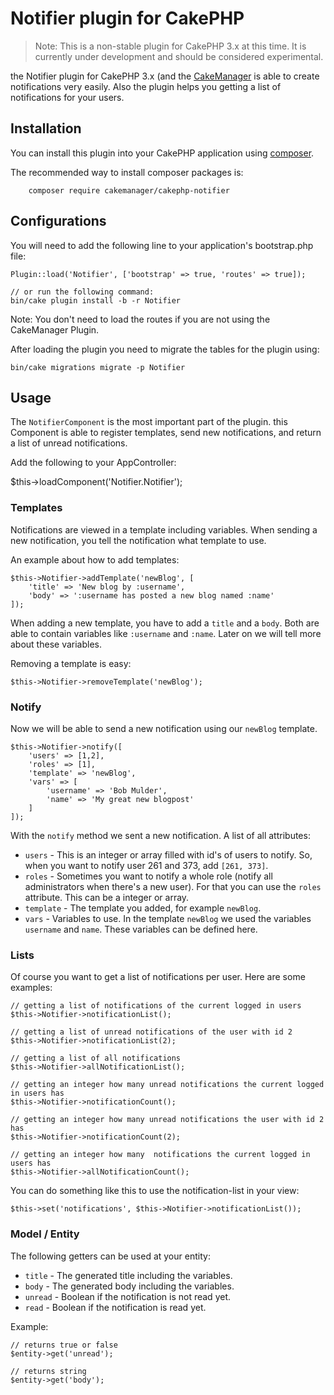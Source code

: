# Notifier plugin for CakePHP

> Note: This is a non-stable plugin for CakePHP 3.x at this time. It is currently under development and should be considered experimental.

the Notifier plugin for CakePHP 3.x (and the [CakeManager](https://github.com/cakemanager/cakephp-cakemanager) is able
to create notifications very easily. Also the plugin helps you getting a list of notifications for your users.

## Installation

You can install this plugin into your CakePHP application using [composer](http://getcomposer.org).

The recommended way to install composer packages is:

```
    composer require cakemanager/cakephp-notifier
```

## Configurations

You will need to add the following line to your application's bootstrap.php file:

    Plugin::load('Notifier', ['bootstrap' => true, 'routes' => true]);

    // or run the following command:
    bin/cake plugin install -b -r Notifier

Note: You don't need to load the routes if you are not using the CakeManager Plugin.

After loading the plugin you need to migrate the tables for the plugin using:

    bin/cake migrations migrate -p Notifier

## Usage

The `NotifierComponent` is the most important part of the plugin. this Component is able to register templates, send
new notifications, and return a list of unread notifications.

Add the following to your AppController:

$this->loadComponent('Notifier.Notifier');

### Templates
Notifications are viewed in a template including variables. When sending a new notification, you tell the notification
what template to use.

An example about how to add templates:

    $this->Notifier->addTemplate('newBlog', [
        'title' => 'New blog by :username',
        'body' => ':username has posted a new blog named :name'
    ]);

When adding a new template, you have to add a `title` and a `body`. Both are able to contain variables like `:username`
and `:name`. Later on we will tell more about these variables.

Removing a template is easy:

    $this->Notifier->removeTemplate('newBlog');

### Notify
Now we will be able to send a new notification using our `newBlog` template.

    $this->Notifier->notify([
        'users' => [1,2],
        'roles' => [1],
        'template' => 'newBlog',
        'vars' => [
            'username' => 'Bob Mulder',
            'name' => 'My great new blogpost'
        ]
    ]);

With the `notify` method we sent a new notification. A list of all attributes:

- `users` - This is an integer or array filled with id's of users to notify. So, when you want to notify user 261 and 373, add
`[261, 373]`.
- `roles` - Sometimes you want to notify a whole role (notify all administrators when there's a new user). For that you
can use the `roles` attribute. This can be a integer or array.
- `template` - The template you added, for example `newBlog`.
- `vars` - Variables to use. In the template `newBlog` we used the variables `username` and `name`. These variables can
be defined here.

### Lists
Of course you want to get a list of notifications per user. Here are some examples:

    // getting a list of notifications of the current logged in users
    $this->Notifier->notificationList();

    // getting a list of unread notifications of the user with id 2
    $this->Notifier->notificationList(2);
    
    // getting a list of all notifications
    $this->Notifier->allNotificationList();
    
    // getting an integer how many unread notifications the current logged in users has
    $this->Notifier->notificationCount();

    // getting an integer how many unread notifications the user with id 2 has
    $this->Notifier->notificationCount(2);
    
    // getting an integer how many  notifications the current logged in users has
    $this->Notifier->allNotificationCount();

You can do something like this to use the notification-list in your view:

    $this->set('notifications', $this->Notifier->notificationList());
    
### Model / Entity
The following getters can be used at your entity:
- `title` - The generated title including the variables.
- `body` - The generated body including the variables.
- `unread` - Boolean if the notification is not read yet.
- `read` - Boolean if the notification is read yet.

Example:
    
    // returns true or false
    $entity->get('unread');
    
    // returns string
    $entity->get('body');
